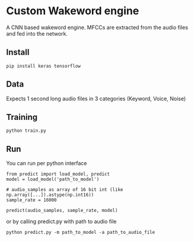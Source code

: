 # Custom Wakeword engine
A CNN based wakeword engine. MFCCs are extracted from the audio files and fed into the network.


## Install
`pip install keras tensorflow `



## Data
Expects 1 second long audio files in 3 categories (Keyword, Voice, Noise)



## Training
```
python train.py
```


## Run
You can run per python interface 
```
from predict import load_model, predict
model = load_model('path_to_model')

# audio_samples as array of 16 bit int (like np.array([...]).astype(np.int16))
sample_rate = 16000

predict(audio_samples, sample_rate, model)
```

or by calling predict.py with path to audio file
```
python predict.py -m path_to_model -a path_to_audio_file
```



